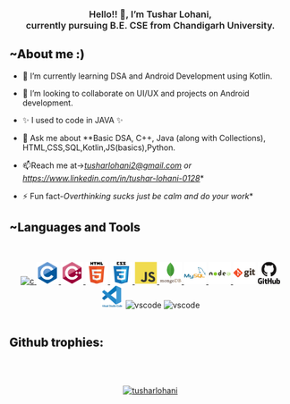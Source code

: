 <h3 align="center" style="font-weight:600;">Hello!! 👋, I’m Tushar Lohani,<br> currently pursuing B.E. CSE from Chandigarh University.</h3>

<h2 align="left" style="font-weight:800;">~About me :)</h2>

- 🌱 I’m currently learning DSA and Android Development using Kotlin.

- 👯 I’m looking to collaborate on UI/UX and projects on Android development.

- ✨ I used to code in JAVA ✨

- 💬 Ask me about **Basic DSA, C++, Java (along with Collections), HTML,CSS,SQL,Kotlin,JS(basics),Python.

- 📫Reach me at->*tusharlohani2@gmail.com or https://www.linkedin.com/in/tushar-lohani-0128**

- ⚡ Fun fact-*Overthinking sucks just  be calm and do your work**


<h2 align="left" style="font-weight: 800;">~Languages and Tools  </h2>
<br/>
<p align="center"> 
 <a href="https://www.cprogramming.com/" target="_blank"> 
<img src="https://raw.githubusercontent.com/asknkitkr/icon-set/553e000769aceef8fc55dbfdbdd651660919636c/svg/x36/Java.svg"  alt="c" width="40" height="40"/> </a> 
<a href="https://www.cprogramming.com/" target="_blank"> 
<img src="https://raw.githubusercontent.com/devicons/devicon/master/icons/c/c-original.svg" alt="c" width="40" height="40"/> </a> 
<a href="https://www.w3schools.com/cpp/" target="_blank"> 
<img src="https://raw.githubusercontent.com/devicons/devicon/master/icons/cplusplus/cplusplus-original.svg" alt="cplusplus" width="40" height="40"/> </a> 
<a href="https://www.w3.org/html/" target="_blank"> 
<img src="https://raw.githubusercontent.com/devicons/devicon/master/icons/html5/html5-original-wordmark.svg" alt="html5" width="40" height="40"/> </a> 
<a href="https://www.w3schools.com/css/" target="_blank">
<img src="https://raw.githubusercontent.com/devicons/devicon/master/icons/css3/css3-original-wordmark.svg" alt="css3" width="40" height="40"/> </a> 
<a href="https://developer.mozilla.org/en-US/docs/Web/JavaScript" target="_blank"> 
<img src="https://raw.githubusercontent.com/devicons/devicon/master/icons/javascript/javascript-original.svg" alt="javascript" width="40" height="40"/> </a> 
<a href="https://www.mongodb.com/" target="_blank"> 
<img src="https://raw.githubusercontent.com/devicons/devicon/master/icons/mongodb/mongodb-original-wordmark.svg" alt="mongodb" width="40" height="40"/> </a> 
<a href="https://www.mysql.com/" target="_blank"> 
<img src="https://raw.githubusercontent.com/devicons/devicon/master/icons/mysql/mysql-original-wordmark.svg" alt="mysql" width="40" height="40"/> </a> 
<a href="https://nodejs.org" target="_blank"> 
<img src="https://raw.githubusercontent.com/devicons/devicon/master/icons/nodejs/nodejs-original-wordmark.svg" alt="nodejs" width="40" height="40"/> </a>
<img src="https://raw.githubusercontent.com/devicons/devicon/master/icons/git/git-original-wordmark.svg" alt="git" width="40" height="40"/> </a> 
<img src="https://raw.githubusercontent.com/devicons/devicon/master/icons/github/github-original-wordmark.svg" alt="github" width="40" height="40"/> </a>
<img src="https://raw.githubusercontent.com/devicons/devicon/master/icons/vscode/vscode-original-wordmark.svg" alt="vscode" width="40" height="40"/> </a> 
<img src="https://raw.githubusercontent.com/asknkitkr/icon-set/553e000769aceef8fc55dbfdbdd651660919636c/svg/x36/IntelliJ.svg" alt="vscode" width="40" height="40"/> </a>
<img src="https://raw.githubusercontent.com/asknkitkr/icon-set/553e000769aceef8fc55dbfdbdd651660919636c/svg/x36/Python.svg" alt="vscode" width="40" height="40"/> </a> 
 


<br/>
<br/>


<h2 style="font-weight: 800;">Github trophies:</h2>
<br/>
<br/>

<p style="" align="center"> <a href="https://github.com/ryo-ma/github-profile-trophy"><img src="https://github-profile-trophy.vercel.app/?username=ryo-ma&theme=onedark&row=1&column=6&margin-w=15&margin-h=15" alt="tusharlohani" /></a> </p>
<br/>
<br/>

